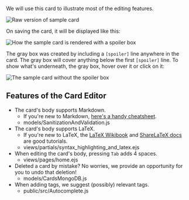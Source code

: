 We will use this card to illustrate most of the editing features.

![Raw version of sample card](raw_card.png)

On saving the card, it will be displayed like this:

![How the sample card is rendered with a spoiler box](with_spoiler.png)

The gray box was created by including a `[spoiler]` line anywhere in the card. The gray box will cover anything below the first `[spoiler]` line. To show what's underneath, the gray box, hover over it or click on it:

![The sample card without the spoiler box](pretty_card.png)

## Features of the Card Editor

* The card's body supports Markdown. 
  * If you're new to Markdown, [here's a handy cheatsheet](https://github.com/adam-p/markdown-here/wiki/Markdown-Cheatsheet). 
  * models/SanitizationAndValidation.js
* The card's body supports LaTeX. 
  * If you're new to LaTeX, the [LaTeX Wikibook](https://en.wikibooks.org/wiki/LaTeX) and [ShareLaTeX docs](https://www.overleaf.com/learn/latex/Learn_LaTeX_in_30_minutes) are good tutorials.
  * views/partials/syntax_highlighting_and_latex.ejs
* When editing the card's body, pressing `Tab` adds 4 spaces.
  * views/pages/home.ejs
* Deleted a card by mistake? No worries, we provide an opportunity for you to undo that deletion!
  * models/CardsMongoDB.js
* When adding tags, we suggest (possibly) relevant tags.
  * public/src/Autocomplete.js
